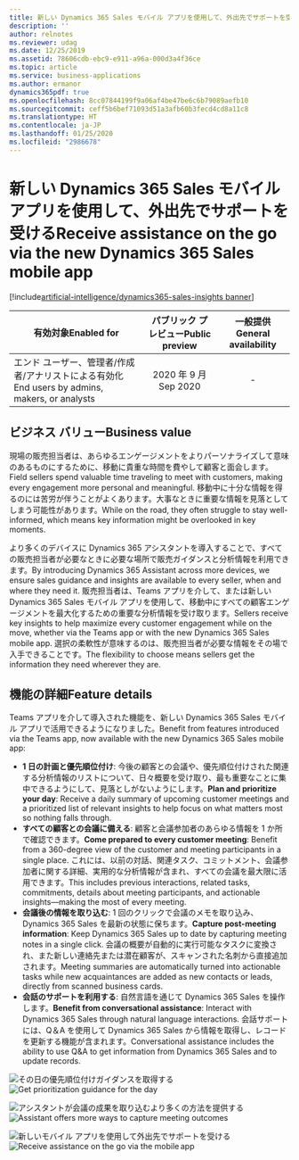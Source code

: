 ```yaml
---
title: 新しい Dynamics 365 Sales モバイル アプリを使用して、外出先でサポートを受ける
description: ''
author: relnotes
ms.reviewer: udag
ms.date: 12/25/2019
ms.assetid: 78606cdb-ebc9-e911-a96a-000d3a4f36ce
ms.topic: article
ms.service: business-applications
ms.author: ermanor
dynamics365pdf: true
ms.openlocfilehash: 8cc07844199f9a06af4be47be6c6b79089aefb10
ms.sourcegitcommit: ceff5b6bef71093d51a3afb60b3fecd4cd8a11c8
ms.translationtype: HT
ms.contentlocale: ja-JP
ms.lasthandoff: 01/25/2020
ms.locfileid: "2986678"
---
```

# <a name="receive-assistance-on-the-go-via-the-new-dynamics-365-sales-mobile-app"></a><span data-ttu-id="b3738-102">新しい Dynamics 365 Sales モバイル アプリを使用して、外出先でサポートを受ける</span><span class="sxs-lookup"><span data-stu-id="b3738-102">Receive assistance on the go via the new Dynamics 365 Sales mobile app</span></span>
[!include[artificial-intelligence/dynamics365-sales-insights banner](../includes/artificial-intelligence/dynamics365-sales-insights.md)]

| <span data-ttu-id="b3738-103">有効対象</span><span class="sxs-lookup"><span data-stu-id="b3738-103">Enabled for</span></span>    |  <span data-ttu-id="b3738-104">パブリック プレビュー</span><span class="sxs-lookup"><span data-stu-id="b3738-104">Public preview</span></span> | <span data-ttu-id="b3738-105">一般提供</span><span class="sxs-lookup"><span data-stu-id="b3738-105">General availability</span></span> | 
| ---------- | :----------: |:----------: |
|<span data-ttu-id="b3738-106">エンド ユーザー、管理者/作成者/アナリストによる有効化</span><span class="sxs-lookup"><span data-stu-id="b3738-106">End users by admins, makers, or analysts</span></span>|<span data-ttu-id="b3738-107">2020 年 9 月</span><span class="sxs-lookup"><span data-stu-id="b3738-107">Sep 2020</span></span>| -|


## <a name="business-value"></a><span data-ttu-id="b3738-108">ビジネス バリュー</span><span class="sxs-lookup"><span data-stu-id="b3738-108">Business value</span></span>
<!-- bv start -->
<span data-ttu-id="b3738-109">現場の販売担当者は、あらゆるエンゲージメントをよりパーソナライズして意味のあるものにするために、移動に貴重な時間を費やして顧客と面会します。</span><span class="sxs-lookup"><span data-stu-id="b3738-109">Field sellers spend valuable time traveling to meet with customers, making every engagement more personal and meaningful.</span></span> <span data-ttu-id="b3738-110">移動中に十分な情報を得るのには苦労が伴うことがよくあります。大事なときに重要な情報を見落としてしまう可能性があります。</span><span class="sxs-lookup"><span data-stu-id="b3738-110">While on the road, they often struggle to stay well-informed, which means key information might be overlooked in key moments.</span></span>

<span data-ttu-id="b3738-111">より多くのデバイスに Dynamics 365 アシスタントを導入することで、すべての販売担当者が必要なときに必要な場所で販売ガイダンスと分析情報を利用できます。</span><span class="sxs-lookup"><span data-stu-id="b3738-111">By introducing Dynamics 365 Assistant across more devices, we ensure sales guidance and insights are available to every seller, when and where they need it.</span></span> <span data-ttu-id="b3738-112">販売担当者は、Teams アプリを介して、または新しい Dynamics 365 Sales モバイル アプリを使用して、移動中にすべての顧客エンゲージメントを最大化するための重要な分析情報を受け取ります。</span><span class="sxs-lookup"><span data-stu-id="b3738-112">Sellers receive key insights to help maximize every customer engagement while on the move, whether via the Teams app or with the new Dynamics 365 Sales mobile app.</span></span> <span data-ttu-id="b3738-113">選択の柔軟性が意味するのは、販売担当者が必要な情報をその場で入手できることです。</span><span class="sxs-lookup"><span data-stu-id="b3738-113">The flexibility to choose means sellers get the information they need wherever they are.</span></span>
<!-- bv end -->



## <a name="feature-details"></a><span data-ttu-id="b3738-114">機能の詳細</span><span class="sxs-lookup"><span data-stu-id="b3738-114">Feature details</span></span>
<!--feature detail start -->
<span data-ttu-id="b3738-115">Teams アプリを介して導入された機能を、新しい Dynamics 365 Sales モバイル アプリで活用できるようになりました。</span><span class="sxs-lookup"><span data-stu-id="b3738-115">Benefit from features introduced via the Teams app, now available with the new Dynamics 365 Sales mobile app:</span></span> 

- <span data-ttu-id="b3738-116">**1 日の計画と優先順位付け**: 今後の顧客との会議や、優先順位付けされた関連する分析情報のリストについて、日々概要を受け取り、最も重要なことに集中できるようにして、見落としがないようにします。</span><span class="sxs-lookup"><span data-stu-id="b3738-116">**Plan and prioritize your day**: Receive a daily summary of upcoming customer meetings and a prioritized list of relevant insights to help focus on what matters most so nothing falls through.</span></span> 
- <span data-ttu-id="b3738-117">**すべての顧客との会議に備える**: 顧客と会議参加者のあらゆる情報を 1 か所で確認できます。</span><span class="sxs-lookup"><span data-stu-id="b3738-117">**Come prepared to every customer meeting**: Benefit from a 360-degree view of the customer and meeting participants in a single place.</span></span> <span data-ttu-id="b3738-118">これには、以前の対話、関連タスク、コミットメント、会議参加者に関する詳細、実用的な分析情報が含まれ、すべての会議を最大限に活用できます。</span><span class="sxs-lookup"><span data-stu-id="b3738-118">This includes previous interactions, related tasks, commitments, details about meeting participants, and actionable insights—making the most of every meeting.</span></span>
- <span data-ttu-id="b3738-119">**会議後の情報を取り込む**: 1 回のクリックで会議のメモを取り込み、Dynamics 365 Sales を最新の状態に保ちます。</span><span class="sxs-lookup"><span data-stu-id="b3738-119">**Capture post-meeting information**: Keep Dynamics 365 Sales up to date by capturing meeting notes in a single click.</span></span> <span data-ttu-id="b3738-120">会議の概要が自動的に実行可能なタスクに変換され、また新しい連絡先または潜在顧客が、スキャンされた名刺から直接追加されます。</span><span class="sxs-lookup"><span data-stu-id="b3738-120">Meeting summaries are automatically turned into actionable tasks while new acquaintances are added as new contacts or leads, directly from scanned business cards.</span></span>
- <span data-ttu-id="b3738-121">**会話のサポートを利用する**: 自然言語を通じて Dynamics 365 Sales を操作します。</span><span class="sxs-lookup"><span data-stu-id="b3738-121">**Benefit from conversational assistance**: Interact with Dynamics 365 Sales through natural language interactions.</span></span> <span data-ttu-id="b3738-122">会話サポートには、Q＆A を使用して Dynamics 365 Sales から情報を取得し、レコードを更新する機能が含まれます。</span><span class="sxs-lookup"><span data-stu-id="b3738-122">Conversational assistance includes the ability to use Q&A to get information from Dynamics 365 Sales and to update records.</span></span> 
<!--feature detail end -->

<span data-ttu-id="b3738-123">![その日の優先順位付けガイダンスを取得する](media/3-deals-at-risk.jpg "その日の優先順位付けガイダンスを取得する")</span><span class="sxs-lookup"><span data-stu-id="b3738-123">![Get prioritization guidance for the day](media/3-deals-at-risk.jpg "Get prioritization guidance for the day")</span></span>
<!-- Picture 1 -->

<span data-ttu-id="b3738-124">![アシスタントが会議の成果を取り込むより多くの方法を提供する](media/salesinsight_dynamics365assistant_benefitfrommorewaystocapturemeetingoutcomes2.png "アシスタントが会議の成果を取り込むより多くの方法を提供する")</span><span class="sxs-lookup"><span data-stu-id="b3738-124">![Assistant offers more ways to capture meeting outcomes](media/salesinsight_dynamics365assistant_benefitfrommorewaystocapturemeetingoutcomes2.png "Assistant offers more ways to capture meeting outcomes")</span></span>
<!-- Picture 2 -->

<span data-ttu-id="b3738-125">![新しいモバイル アプリを使用して外出先でサポートを受ける](media/receiveassistanceon-the-goviad365salesmobileapp.png "新しいモバイル アプリを使用して外出先でサポートを受ける")</span><span class="sxs-lookup"><span data-stu-id="b3738-125">![Receive assistance on the go via the mobile app](media/receiveassistanceon-the-goviad365salesmobileapp.png "Receive assistance on the go via the mobile app")</span></span>
<!-- Picture 3 -->








